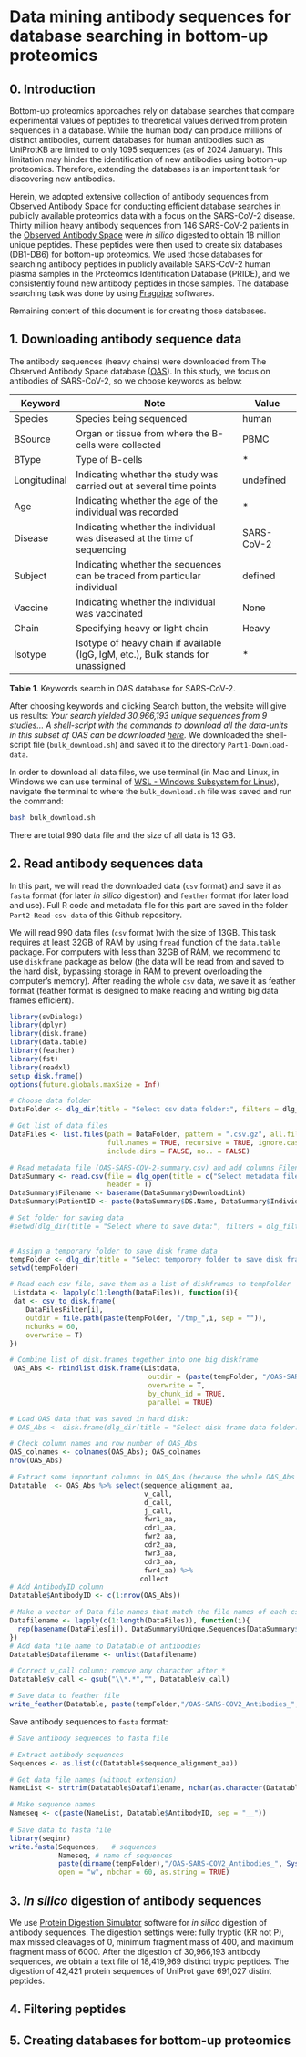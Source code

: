 Data mining antibody sequences for database searching in bottom-up
proteomics
================

## 0. Introduction

Bottom-up proteomics approaches rely on database searches that compare
experimental values of peptides to theoretical values derived from
protein sequences in a database. While the human body can produce
millions of distinct antibodies, current databases for human antibodies
such as UniProtKB are limited to only 1095 sequences (as of 2024
January). This limitation may hinder the identification of new
antibodies using bottom-up proteomics. Therefore, extending the
databases is an important task for discovering new antibodies.

Herein, we adopted extensive collection of antibody sequences from
[Observed Antibody Space](https://opig.stats.ox.ac.uk/webapps/oas/) for
conducting efficient database searches in publicly available proteomics
data with a focus on the SARS-CoV-2 disease. Thirty million heavy
antibody sequences from 146 SARS-CoV-2 patients in the [Observed
Antibody Space](https://opig.stats.ox.ac.uk/webapps/oas/) were *in
silico* digested to obtain 18 million unique peptides. These peptides
were then used to create six databases (DB1-DB6) for bottom-up
proteomics. We used those databases for searching antibody peptides in
publicly available SARS-CoV-2 human plasma samples in the Proteomics
Identification Database (PRIDE), and we consistently found new antibody
peptides in those samples. The database searching task was done by using
[Fragpipe](https://fragpipe.nesvilab.org/) softwares.

Remaining content of this document is for creating those databases.

## 1. Downloading antibody sequence data

The antibody sequences (heavy chains) were downloaded from The Observed
Antibody Space database
([OAS](https://opig.stats.ox.ac.uk/webapps/oas/oas_unpaired/)). In this
study, we focus on antibodies of SARS-CoV-2, so we choose keywords as
below:

| Keyword      | Note                                                                             | Value      |
|--------------|----------------------------------------------------------------------------------|------------|
| Species      | Species being sequenced                                                          | human      |
| BSource      | Organ or tissue from where the B-cells were collected                            | PBMC       |
| BType        | Type of B-cells                                                                  | \*         |
| Longitudinal | Indicating whether the study was carried out at several time points              | undefined  |
| Age          | Indicating whether the age of the individual was recorded                        | \*         |
| Disease      | Indicating whether the individual was diseased at the time of sequencing         | SARS-CoV-2 |
| Subject      | Indicating whether the sequences can be traced from particular individual        | defined    |
| Vaccine      | Indicating whether the individual was vaccinated                                 | None       |
| Chain        | Specifying heavy or light chain                                                  | Heavy      |
| Isotype      | Isotype of heavy chain if available (IgG, IgM, etc.), Bulk stands for unassigned | \*         |

**Table 1**. Keywords search in OAS database for SARS-CoV-2.

After choosing keywords and clicking Search button, the website will
give us results: *Your search yielded 30,966,193 unique sequences from 9
studies… A shell-script with the commands to download all the data-units
in this subset of OAS can be downloaded
[here](blob:https://opig.stats.ox.ac.uk/e3480b42-4861-49e6-9b5d-e1852b32baa1).*
We downloaded the shell-script file (`bulk_download.sh`) and saved it to
the directory `Part1-Download-data`.

In order to download all data files, we use terminal (in Mac and Linux,
in Windows we can use terminal of [WSL - Windows Subsystem for
Linux](https://learn.microsoft.com/en-us/windows/wsl/)), navigate the
terminal to where the `bulk_download.sh` file was saved and run the
command:

``` bash
bash bulk_download.sh
```

There are total 990 data file and the size of all data is 13 GB.

## 2. Read antibody sequences data

In this part, we will read the downloaded data (`csv` format) and save
it as `fasta` format (for later *in silico* digestion) and `feather`
format (for later load and use). Full R code and metadata file for this
part are saved in the folder `Part2-Read-csv-data` of this Github
repository.

We will read 990 data files (`csv` format )with the size of 13GB. This
task requires at least 32GB of RAM by using `fread` function of the
`data.table` package. For computers with less than 32GB of RAM, we
recommend to use `diskframe` package as below (the data will be read
from and saved to the hard disk, bypassing storage in RAM to prevent
overloading the computer’s memory). After reading the whole `csv` data,
we save it as feather format (feather format is designed to make reading
and writing big data frames efficient).

``` r
library(svDialogs)
library(dplyr)
library(disk.frame)
library(data.table)
library(feather)
library(fst)
library(readxl)
setup_disk.frame()
options(future.globals.maxSize = Inf)

# Choose data folder
DataFolder <- dlg_dir(title = "Select csv data folder:", filters = dlg_filters[c("All"), ])$res

# Get list of data files
DataFiles <- list.files(path = DataFolder, pattern = ".csv.gz", all.files = FALSE, 
                        full.names = TRUE, recursive = TRUE, ignore.case = FALSE, 
                        include.dirs = FALSE, no.. = FALSE)

# Read metadata file (OAS-SARS-COV-2-summary.csv) and add columns Filename and PatientID
DataSummary <- read.csv(file = dlg_open(title = c("Select metadata file ", "OAS-SARS-COV-2-summary.csv:"), filters = dlg_filters[c("All"), ])$res,
                        header = T)
DataSummary$Filename <- basename(DataSummary$DownloadLink)
DataSummary$PatientID <- paste(DataSummary$DS.Name, DataSummary$Individual, sep = "_")

# Set folder for saving data
#setwd(dlg_dir(title = "Select where to save data:", filters = dlg_filters[c("All"), ])$res)


# Assign a temporary folder to save disk frame data
tempFolder <- dlg_dir(title = "Select temporory folder to save disk frame:", filters = dlg_filters[c("All"), ])$res
setwd(tempFolder)

# Read each csv file, save them as a list of diskframes to tempFolder
 Listdata <- lapply(c(1:length(DataFiles)), function(i){
 dat <- csv_to_disk.frame(
    DataFilesFilter[i], 
    outdir = file.path(paste(tempFolder, "/tmp_",i, sep = "")),
    nchunks = 60,
    overwrite = T)
})

# Combine list of disk.frames together into one big diskframe
 OAS_Abs <- rbindlist.disk.frame(Listdata,
                                  outdir = (paste(tempFolder, "/OAS-SARS-COV2_Antibodies", sep = "")),
                                  overwrite = T,
                                  by_chunk_id = TRUE,
                                  parallel = TRUE)

# Load OAS data that was saved in hard disk:
# OAS_Abs <- disk.frame(dlg_dir(title = "Select disk frame data folder:", filters = dlg_filters[c("All"), ])$res)

# Check column names and row number of OAS_Abs
OAS_colnames <- colnames(OAS_Abs); OAS_colnames
nrow(OAS_Abs)

# Extract some important columns in OAS_Abs (because the whole OAS_Abs data is very large to read in RAM, so we just take some columns)
Datatable  <- OAS_Abs %>% select(sequence_alignment_aa,
                                 v_call,
                                 d_call,
                                 j_call,
                                 fwr1_aa,
                                 cdr1_aa,
                                 fwr2_aa,
                                 cdr2_aa,
                                 fwr3_aa,
                                 cdr3_aa,
                                 fwr4_aa) %>%
                                collect
# Add AntibodyID column
Datatable$AntibodyID <- c(1:nrow(OAS_Abs))

# Make a vector of Data file names that match the file names of each csv data
Datafilename <- lapply(c(1:length(DataFiles)), function(i){
  rep(basename(DataFiles[i]), DataSummary$Unique.Sequences[DataSummary$Filename==basename(DataFiles[i])])
})
# Add data file name to Datatable of antibodies
Datatable$Datafilename <- unlist(Datafilename)

# Correct v_call column: remove any character after *
Datatable$v_call <- gsub("\\*.*","", Datatable$v_call)

# Save data to feather file
write_feather(Datatable, paste(tempFolder,"/OAS-SARS-COV2_Antibodies_", Sys.Date(), ".feather", sep = ""))
```

Save antibody sequences to `fasta` format:

``` r
# Save antibody sequences to fasta file

# Extract antibody sequences
Sequences <- as.list(c(Datatable$sequence_alignment_aa))

# Get data file names (without extension)
NameList <- strtrim(Datatable$Datafilename, nchar(as.character(Datatable$Datafilename))-7)

# Make sequence names
Nameseq <- c(paste(NameList, Datatable$AntibodyID, sep = "__"))
                
# Save data to fasta file
library(seqinr)
write.fasta(Sequences,   # sequences
            Nameseq, # name of sequences
            paste(dirname(tempFolder),"/OAS-SARS-COV2_Antibodies_", Sys.Date(), ".fasta", sep = ""), # location to save fasta file  
            open = "w", nbchar = 60, as.string = TRUE)
```

## 3. *In silico* digestion of antibody sequences

We use [Protein Digestion
Simulator](https://github.com/PNNL-Comp-Mass-Spec/Protein-Digestion-Simulator)
software for *in silico* digestion of antibody sequences. The digestion
settings were: fully tryptic (KR not P), max missed cleavages of 0,
minimum fragment mass of 400, and maximum fragment mass of 6000. After
the digestion of 30,966,193 antibody sequences, we obtain a text file of
18,419,969 distinct trypic peptides. The digestion of 42,421 protein
sequences of UniProt gave 691,027 distint peptides.

## 4. Filtering peptides

## 5. Creating databases for bottom-up proteomics
